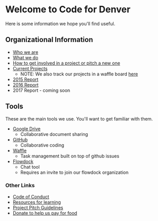 # Welcome to Code for Denver

Here is some information we hope you'll find useful.

## Organizational Information

- [Who we are](https://www.codefordenver.org/)
- [What we do](https://www.codefordenver.org/what-we-do/)
- [How to get involved in a project or pitch a new one](https://www.codefordenver.org/what-we-do/)
- [Current Projects](https://www.codefordenver.org/current-projects/)
  - NOTE: We also track our projects in a waffle board [here](https://waffle.io/codefordenver/projects)
- [2015 Report](http://archive.codefordenver.org/2015/)
- [2016 Report](http://archive.codefordenver.org/2016)
- 2017 Report - coming soon

## Tools

These are the main tools we use. You'll want to get familiar with them.

- [Google Drive](https://drive.google.com/drive/folders/0B15HLk4_JV3nWjkyOGtFUmhKZDQ?usp=sharing)
  - Collaborative document sharing
- [GitHub](https://github.com/codefordenver)
  - Collaborative coding
- [Waffle](https://waffle.io/codefordenver)
  - Task management built on top of github issues
- [Flowdock](https://www.flowdock.com/app/cfa-brigades/code-for-denver)
  - Chat tool
  - Requires an invite to join our flowdock organization

### Other Links

- [Code of Conduct](https://github.com/codefordenver/codeofconduct)
- [Resources for learning](https://www.codefordenver.org/category/learn/)
- [Project Pitch Guidelines](https://www.codefordenver.org/work-with-us/)
- [Donate to help us pay for food](https://secure.codeforamerica.org/page/contribute/default?brigade=Code%20for%20Denver)
